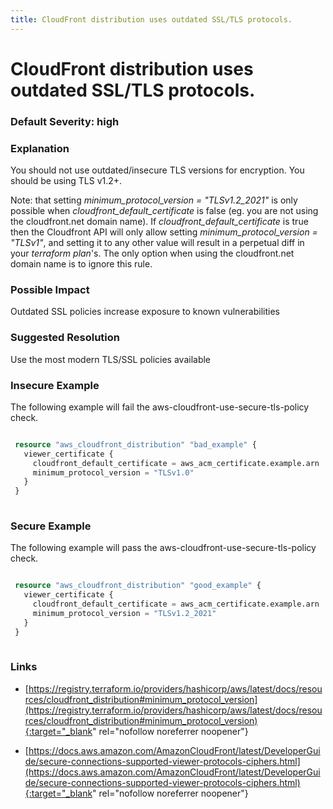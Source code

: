 ```yaml
---
title: CloudFront distribution uses outdated SSL/TLS protocols.
---
```


# CloudFront distribution uses outdated SSL/TLS protocols.

### Default Severity: <span class="severity high">high</span>

### Explanation

You should not use outdated/insecure TLS versions for encryption. You should be using TLS v1.2+.
		
Note: that setting *minimum_protocol_version = "TLSv1.2_2021"* is only possible when *cloudfront_default_certificate* is false (eg. you are not using the cloudfront.net domain name). 
If *cloudfront_default_certificate* is true then the Cloudfront API will only allow setting *minimum_protocol_version = "TLSv1"*, and setting it to any other value will result in a perpetual diff in your *terraform plan*'s. 
The only option when using the cloudfront.net domain name is to ignore this rule.

### Possible Impact
Outdated SSL policies increase exposure to known vulnerabilities

### Suggested Resolution
Use the most modern TLS/SSL policies available


### Insecure Example

The following example will fail the aws-cloudfront-use-secure-tls-policy check.
```terraform

 resource "aws_cloudfront_distribution" "bad_example" {
   viewer_certificate {
     cloudfront_default_certificate = aws_acm_certificate.example.arn
     minimum_protocol_version = "TLSv1.0"
   }
 }
 
```



### Secure Example

The following example will pass the aws-cloudfront-use-secure-tls-policy check.
```terraform

 resource "aws_cloudfront_distribution" "good_example" {
   viewer_certificate {
     cloudfront_default_certificate = aws_acm_certificate.example.arn
     minimum_protocol_version = "TLSv1.2_2021"
   }
 }
 
```



### Links


- [https://registry.terraform.io/providers/hashicorp/aws/latest/docs/resources/cloudfront_distribution#minimum_protocol_version](https://registry.terraform.io/providers/hashicorp/aws/latest/docs/resources/cloudfront_distribution#minimum_protocol_version){:target="_blank" rel="nofollow noreferrer noopener"}

- [https://docs.aws.amazon.com/AmazonCloudFront/latest/DeveloperGuide/secure-connections-supported-viewer-protocols-ciphers.html](https://docs.aws.amazon.com/AmazonCloudFront/latest/DeveloperGuide/secure-connections-supported-viewer-protocols-ciphers.html){:target="_blank" rel="nofollow noreferrer noopener"}



